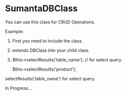 # SumantaDBClass
You can use this class for CRUD Operations.

Example: 
1. First you need to include the class.
2. extends DBClass into your child class.
3. $this->selectResults('table_name'); // for select query.

     $this->selectResults('product');

selectResults('table_name') for select query.

In Progress...
